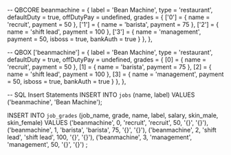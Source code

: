 -- QBCORE
beanmachine = {
    label = 'Bean Machine',
    type = 'restaurant',
    defaultDuty = true,
    offDutyPay = undefined,
    grades = {
        ['0'] = {
            name = 'recruit',
            payment = 50
        },
        ['1'] = {
            name = 'barista',
            payment = 75
        },
        ['2'] = {
            name = 'shift lead',
            payment = 100
        },
        ['3'] = {
            name = 'management',
            payment = 50,
            isboss = true,
            bankAuth = true
        }
    },
},

-- QBOX
['beanmachine'] = {
    label = 'Bean Machine',
    type = 'restaurant',
    defaultDuty = true,
    offDutyPay = undefined,
    grades = {
        [0] = {
            name = 'recruit',
            payment = 50
        },
        [1] = {
            name = 'barista',
            payment = 75
        },
        [2] = {
            name = 'shift lead',
            payment = 100
        },
        [3] = {
            name = 'management',
            payment = 50,
            isboss = true,
            bankAuth = true
        }
    },
},

-- SQL Insert Statements
INSERT INTO `jobs` (name, label) VALUES
  ('beanmachine', 'Bean Machine');

INSERT INTO `job_grades` (job_name, grade, name, label, salary, skin_male, skin_female) VALUES
  ('beanmachine', 0, 'recruit', 'recruit', 50, '{}', '{}'),
  ('beanmachine', 1, 'barista', 'barista', 75, '{}', '{}'),
  ('beanmachine', 2, 'shift lead', 'shift lead', 100, '{}', '{}'),
  ('beanmachine', 3, 'management', 'management', 50, '{}', '{}')
;
